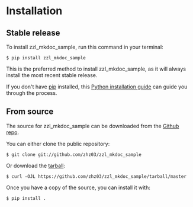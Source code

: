# Installation

## Stable release

To install zzl_mkdoc_sample, run this command in your
terminal:

``` console
$ pip install zzl_mkdoc_sample
```

This is the preferred method to install zzl_mkdoc_sample, as it will always install the most recent stable release.

If you don't have [pip][] installed, this [Python installation guide][]
can guide you through the process.

## From source

The source for zzl_mkdoc_sample can be downloaded from
the [Github repo][].

You can either clone the public repository:

``` console
$ git clone git://github.com/zhz03/zzl_mkdoc_sample
```

Or download the [tarball][]:

``` console
$ curl -OJL https://github.com/zhz03/zzl_mkdoc_sample/tarball/master
```

Once you have a copy of the source, you can install it with:

``` console
$ pip install .
```

  [pip]: https://pip.pypa.io
  [Python installation guide]: http://docs.python-guide.org/en/latest/starting/installation/
  [Github repo]: https://github.com/%7B%7B%20cookiecutter.github_username%20%7D%7D/%7B%7B%20cookiecutter.project_slug%20%7D%7D
  [tarball]: https://github.com/%7B%7B%20cookiecutter.github_username%20%7D%7D/%7B%7B%20cookiecutter.project_slug%20%7D%7D/tarball/master
